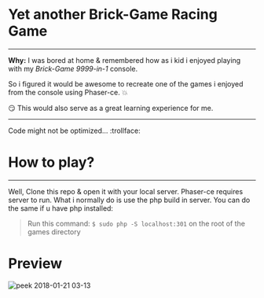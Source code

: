 # Yet another Brick-Game Racing Game
---
**Why:** I was bored at home & remembered how as i kid i enjoyed playing with my *Brick-Game 9999-in-1* console. 

So i figured it would be awesome to recreate one of the games i enjoyed from the console using Phaser-ce. :boom:

:smirk: This would also serve as a great learning experience for me.

---
Code might not be optimized... :trollface: 

# How to play?
---
Well, Clone this repo & open it with your local server. Phaser-ce requires server to run.
What i normally do is use the php build in server. You can do the same if u have php installed:
> Run this command: ``$ sudo php -S localhost:301`` on the root of the games directory

# Preview
![peek 2018-01-21 03-13](https://user-images.githubusercontent.com/20717078/35189769-bfd06efa-fe5a-11e7-9384-7ce58fa5f481.gif)
